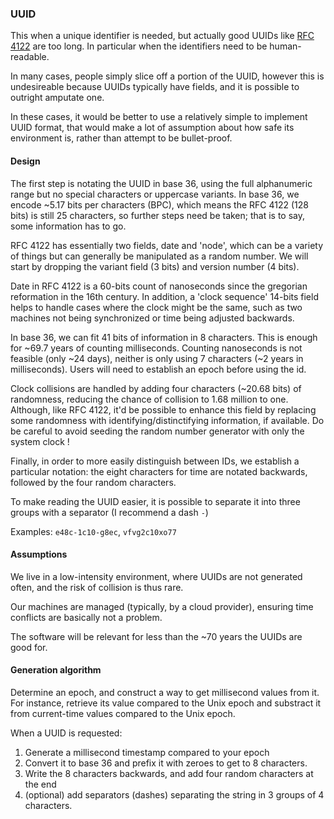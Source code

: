 ### UUID

This when a unique identifier is needed, but actually good UUIDs like [RFC 4122](https://www.ietf.org/rfc/rfc4122.txt) are too long. In particular when the identifiers need to be human-readable.

In many cases, people simply slice off a portion of the UUID, however this is undesireable because UUIDs typically have fields, and it is possible to outright amputate one.

In these cases, it would be better to use a relatively simple to implement UUID format, that would make a lot of assumption about how safe its environment is, rather than attempt to be bullet-proof.

#### Design

The first step is notating the UUID in base 36, using the full alphanumeric range but no special characters or uppercase variants. In base 36, we encode ~5.17 bits per characters (BPC), which means the RFC 4122 (128 bits) is still 25 characters, so further steps need be taken; that is to say, some information has to go.

RFC 4122 has essentially two fields, date and 'node', which can be a variety of things but can generally be manipulated as a random number. We will start by dropping the variant field (3 bits) and version number (4 bits).

Date in RFC 4122 is a 60-bits count of nanoseconds since the gregorian reformation in the 16th century. In addition, a 'clock sequence' 14-bits field helps to handle cases where the clock might be the same, such as two machines not being synchronized or time being adjusted backwards.

In base 36, we can fit 41 bits of information in 8 characters. This is enough for ~69.7 years of counting milliseconds. Counting nanoseconds is not feasible (only ~24 days), neither is only using 7 characters (~2 years in milliseconds). Users will need to establish an epoch before using the id.

Clock collisions are handled by adding four characters (~20.68 bits) of randomness, reducing the chance of collision to 1.68 million to one. Although, like RFC 4122, it'd be possible to enhance this field by replacing some randomness with identifying/distinctifying information, if available. Do be careful to avoid seeding the random number generator with only the system clock !

Finally, in order to more easily distinguish between IDs, we establish a particular notation: the eight characters for time are notated backwards, followed by the four random characters.

To make reading the UUID easier, it is possible to separate it into three groups with a separator (I recommend a dash `-`)

Examples: `e48c-1c10-g8ec`, `vfvg2c10xo77`


#### Assumptions

We live in a low-intensity environment, where UUIDs are not generated often, and the risk of collision is thus rare.

Our machines are managed (typically, by a cloud provider), ensuring time conflicts are basically not a problem.

The software will be relevant for less than the ~70 years the UUIDs are good for.

#### Generation algorithm

Determine an epoch, and construct a way to get millisecond values from it. For instance, retrieve its value compared to the Unix epoch and substract it from current-time values compared to the Unix epoch.

When a UUID is requested:

1. Generate a millisecond timestamp compared to your epoch
2. Convert it to base 36 and prefix it with zeroes to get to 8 characters.
3. Write the 8 characters backwards, and add four random characters at the end
4. (optional) add separators (dashes) separating the string in 3 groups of 4 characters.
